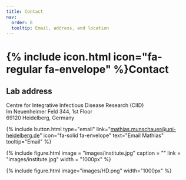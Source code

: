 ```yaml
---
title: Contact
nav:
  order: 6
  tooltip: Email, address, and location
---
```


# {% include icon.html icon="fa-regular fa-envelope" %}Contact

## Lab address

Centre for Integrative Infectious Disease Research (CIID) <br />
Im Neuenheimer Feld 344, 1st Floor <br />
69120 Heidelberg, Germany


{%
  include button.html
  type="email"
  link="mathias.munschauer@uni-heidelberg.de"
  icon="fa-solid fa-envelope"
  text="Email Mathias"
  tooltip="Email"
%}

{%
  include figure.html
  image = "images/institute.jpg"
  caption = ""
  link = "images/institute.jpg"
  width = "1000px"
%}

{%
  include figure.html
  image="images/HD.png"
  width="1000px"
%}